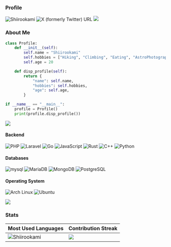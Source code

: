 ### Profile
<p>
    <img
        src="https://komarev.com/ghpvc/?username=Shiirookami&label=Visitor&color=0e75b6&style=flat"
        alt="Shiirookami"/>
    <img
        alt="X (formerly Twitter) URL"
        src="https://img.shields.io/twitter/url?url=https%3A%2F%2Ftwitter.com%2Frzy_rmd1">
    <a href="https://github.com/Shiirookami"><img src="https://img.shields.io/github/followers/Shiirookami?label=followers&style=social"/></a>
</p>

### About Me

```Python
class Profile:
    def __init__(self):
        self.name = "Shiirookami"
        self.hobbies = ["Hiking", "Climbing", "Eating", "AstroPhotography"]
        self.age = 20

    def disp_profile(self):
        return {
            "name": self.name,
            "hobbies": self.hobbies,
            "age": self.age,
        }

if __name__ == "__main__":
    profile = Profile()
    print(profile.disp_profile())

```

<img src="https://user-images.githubusercontent.com/73097560/115834477-dbab4500-a447-11eb-908a-139a6edaec5c.gif">

#### Backend

![PHP](https://img.shields.io/badge/Php-3178C6?style=for-the-badge&logo=php&logoColor=white)
![Laravel](https://img.shields.io/badge/Laravel-A81D33?style=for-the-badge&logo=Laravel&logoColor=white)
![Go](https://img.shields.io/badge/Go-00ADD8?style=for-the-badge&logo=Go&logoColor=white)
![JavaScript](https://img.shields.io/badge/JavaScript-F7DF1E?style=for-the-badge&logo=javascript&logoColor=black)
![Rust](https://img.shields.io/badge/Rust-000000?style=for-the-badge&logo=rust&logoColor=white)
![C++](https://img.shields.io/badge/C++-E0234E?style=for-the-badge&logo=C++&logoColor=white)
![Python](https://img.shields.io/badge/Python-2D3748?style=for-the-badge&logo=Python&logoColor=white)


#### Databases

![mysql](https://img.shields.io/badge/Mysql-3948C6?style=for-the-badge&logo=Mysql&logoColor=white)
![MariaDB](https://img.shields.io/badge/MariaDB-003545?style=for-the-badge&logo=MariaDB&logoColor=white)
![MongoDB](https://img.shields.io/badge/MongoDB-87A230?style=for-the-badge&logo=MongoDB&logoColor=white)
![PostgreSQL](https://img.shields.io/badge/PostgreSQL-4169E1?style=for-the-badge&logo=PostgreSQL&logoColor=white)


#### Operating System

![Arch Linux](https://img.shields.io/badge/Arch%20Linux-1793D1?style=for-the-badge&logo=ArchLinux&logoColor=white)
![Ubuntu](https://img.shields.io/badge/Ubuntu-E95420?style=for-the-badge&logo=Ubuntu&logoColor=white)

<img src="https://user-images.githubusercontent.com/73097560/115834477-dbab4500-a447-11eb-908a-139a6edaec5c.gif">
    
### Stats
| Most Used Languages | Contribution Streak |
| --- | --- |
| <img src="https://github-readme-stats.vercel.app/api/top-langs?username=Shiirookami&show_icons=true&locale=en&bg_color=0d1117&text_color=ffffff&layout=compact&hide=css,javascript,scss,less,html,hack" alt="Shiirookami" bg_color="#808080"/> | <img src="https://github-readme-streak-stats.herokuapp.com/?user=Shiirookami&layout=compact&count_private=true&theme=github-dark-blue" /> |
